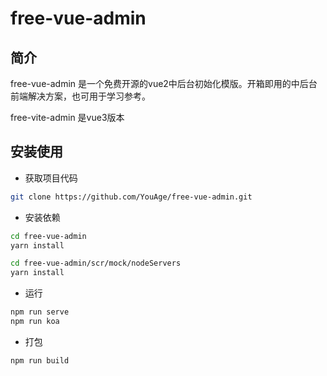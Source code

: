 # free-vue-admin

## 简介
free-vue-admin 是一个免费开源的vue2中后台初始化模版。开箱即用的中后台前端解决方案，也可用于学习参考。

free-vite-admin 是vue3版本



## 安装使用

- 获取项目代码

```bash
git clone https://github.com/YouAge/free-vue-admin.git
```

- 安装依赖

```bash
cd free-vue-admin
yarn install

cd free-vue-admin/scr/mock/nodeServers
yarn install
```

- 运行

```bash
npm run serve
npm run koa
```

- 打包

```bash
npm run build
```
